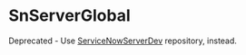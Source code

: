 ﻿# SnServerGlobal

Deprecated - Use [ServiceNowServerDev](https://github.com/erwinel/ServiceNowServerDev) repository, instead.

